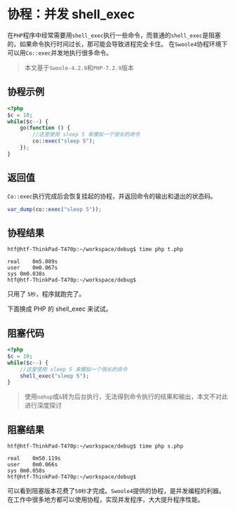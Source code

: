 # 协程：并发 shell_exec

在`PHP`程序中经常需要用`shell_exec`执行一些命令，而普通的`shell_exec`是阻塞的，如果命令执行时间过长，那可能会导致进程完全卡住。
在`Swoole4`协程环境下可以用`Co::exec`并发地执行很多命令。

> 本文基于`Swoole-4.2.9`和`PHP-7.2.9`版本

协程示例
--

```php
<?php
$c = 10;
while($c--) {
    go(function () {
        //这里使用 sleep 5 来模拟一个很长的命令
        co::exec("sleep 5");
    });
}
```


返回值
----
`Co::exec`执行完成后会恢复挂起的协程，并返回命令的输出和退出的状态码。
```php
var_dump(co::exec("sleep 5"));
```

协程结果
---
```shell
htf@htf-ThinkPad-T470p:~/workspace/debug$ time php t.php

real	0m5.089s
user	0m0.067s
sys	0m0.038s
htf@htf-ThinkPad-T470p:~/workspace/debug$
```

只用了 `5秒`，程序就跑完了。

下面换成 PHP 的 shell_exec 来试试。

阻塞代码
----
```php
<?php
$c = 10;
while($c--) {
    //这里使用 sleep 5 来模拟一个很长的命令
    shell_exec("sleep 5");
}
```

> 使用`nohup`或`&`转为后台执行，无法得到命令执行的结果和输出，本文不对此进行深度探讨

阻塞结果
----
```shell
htf@htf-ThinkPad-T470p:~/workspace/debug$ time php s.php 

real	0m50.119s
user	0m0.066s
sys	0m0.058s
htf@htf-ThinkPad-T470p:~/workspace/debug$ 
```

可以看到阻塞版本花费了`50秒`才完成。`Swoole4`提供的协程，是并发编程的利器。在工作中很多地方都可以使用协程，实现并发程序，大大提升程序性能。